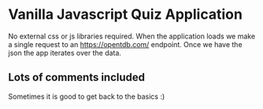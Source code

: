 # Vanilla Javascript Quiz Application

No external css or js libraries required. When the application loads we make a single request to an https://opentdb.com/ endpoint. Once we have the json the app iterates over the data.

## Lots of comments included

Sometimes it is good to get back to the basics :)